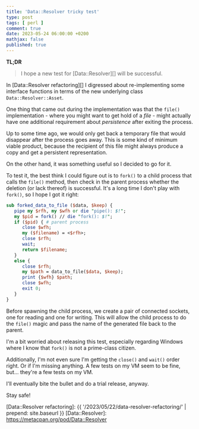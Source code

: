 ```yaml
---
title: 'Data::Resolver tricky test'
type: post
tags: [ perl ]
comment: true
date: 2023-05-24 06:00:00 +0200
mathjax: false
published: true
---
```


**TL;DR**

> I hope a new test for [Data::Resolver][] will be successful.

In [Data::Resolver refactoring][] I digressed about re-implementing some
interface functions in terms of the new underlying class
`Data::Resolver::Asset`.

One thing that came out during the implementation was that the `file()`
implementation - where you might want to get hold of a *file* - might
actually have one additional requirement about *persistence* after exiting
the process.

Up to some time ago, we would only get back a temporary file that would
disappear after the process goes away. This is some kind of minimum viable
product, because the recipient of this file might always produce a copy and
get a persistent representation.

On the other hand, it was something useful so I decided to go for it.

To test it, the best think I could figure out is to `fork()` to a child
process that calls the `file()` method, then check in the parent process
whether the deletion (or lack thereof) is successful. It's a long time I
don't play with `fork()`, so I hope I got it right:

```perl
sub forked_data_to_file ($data, $keep) {
   pipe my $rfh, my $wfh or die "pipe(): $!";
   my $pid = fork() // die "fork(): $!";
   if ($pid) { # parent process
      close $wfh;
      my ($filename) = <$rfh>;
      close $rfh;
      wait;
      return $filename;
   }
   else {
      close $rfh;
      my $path = data_to_file($data, $keep);
      print {$wfh} $path;
      close $wfh;
      exit 0;
   }
}
```

Before spawning the child process, we create a pair of connected sockets,
one for reading and one for writing. This will allow the child process to do
the `file()` magic and pass the name of the generated file back to the
parent.

I'm a bit worried about releasing this test, especially regarding Windows
where I know that `fork()` is not a prime-class citizen.

Additionally, I'm not even sure I'm getting the `close()` and `wait()` order
right. Or if I'm missing anything. A few tests on my VM seem to be fine,
but... they're a few tests on my VM.

I'll eventually bite the bullet and do a trial release, anyway.

Stay safe!

[Perl]: https://www.perl.org/
[Data::Resolver refactoring]: {{ '/2023/05/22/data-resolver-refactoring/' | prepend: site.baseurl }}
[Data::Resolver]: https://metacpan.org/pod/Data::Resolver
